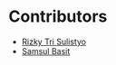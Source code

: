 # Contributors

- [Rizky Tri Sulistyo](https://github.com/awakutu)
- [Samsul Basit](https://github.com/hiro-blackhat)
